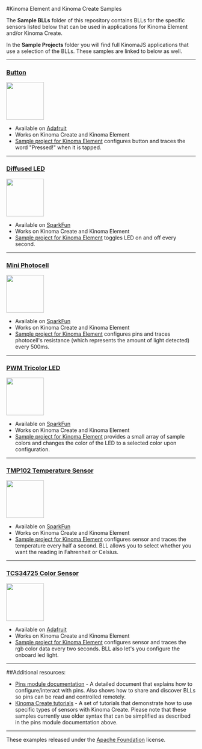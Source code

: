 #Kinoma Element and Kinoma Create Samples

The **Sample BLLs** folder of this repository contains BLLs for the specific sensors listed below that can be used in applications for Kinoma Element and/or Kinoma Create.

In the **Sample Projects** folder you will find full KinomaJS applications that use a selection of the BLLs. These samples are linked to below as well.

<!--
***

### <a href="https://github.com/lprader/SampleBLLs/blob/master/Sample%20BLLs/ADXL335.js">ADXL335 Triple Axis Accelerometer</a>
<a href="https://github.com/lprader/SampleBLLs/blob/master/Sample%20BLLs/ADXL335.js"><img src="http://www.kinoma.com/develop/documentation/technotes/images/sensor_pack/sensor_pack_clip_image012.png" height="100" alt=""/></a>

- Available on [SparkFun](https://www.sparkfun.com/products/9269)
- Works on Kinoma Create and Kinoma Element
- [Sample project for Kinoma Element](https://github.com/lprader/SampleBLLs/tree/master/Sample%20Projects/element-ADXL335) xxx
-->

***

### <a href="https://github.com/lprader/SampleBLLs/blob/master/Sample%20BLLs/button.js">Button</a>
<a href="https://github.com/lprader/SampleBLLs/blob/master/Sample%20BLLs/button.js"><img src="https://www.adafruit.com/images/970x728/1010-03.jpg" height="100" alt=""/></a>

- Available on [Adafruit](https://www.adafruit.com/products/1010)
- Works on Kinoma Create and Kinoma Element
- [Sample project for Kinoma Element](https://github.com/lprader/SampleBLLs/tree/master/Sample%20Projects/element-button) configures button and traces the word "Pressed!" when it is tapped.

***

### <a href="https://github.com/lprader/SampleBLLs/blob/master/Sample%20BLLs/led.js">Diffused LED</a>
<a href="https://github.com/lprader/SampleBLLs/blob/master/Sample%20BLLs/led.js"><img src="https://cdn.sparkfun.com//assets/parts/6/5/5/8/11121-01a.jpg" height="100" alt=""/></a>

- Available on [SparkFun](https://www.sparkfun.com/products/11121)
- Works on Kinoma Create and Kinoma Element
- [Sample project for Kinoma Element](https://github.com/lprader/SampleBLLs/tree/master/Sample%20Projects/element-blinking-led) toggles LED on and off every second.

***


### <a href="https://github.com/lprader/SampleBLLs/blob/master/Sample%20BLLs/mini-photocell.js">Mini Photocell</a>
<a href="https://github.com/lprader/SampleBLLs/blob/master/Sample%20BLLs/mini-photocell.js"><img src="https://cdn.sparkfun.com//assets/parts/2/4/6/2/09088-02-L.jpg" height="100" alt=""/></a>

- Available on [SparkFun](https://www.sparkfun.com/products/9088)
- Works on Kinoma Create and Kinoma Element
- [Sample project for Kinoma Element](https://github.com/lprader/SampleBLLs/tree/master/Sample%20Projects/element-analog-mini-photocell) configures pins and traces photocell's resistance (which represents the amount of light detected) every 500ms.

***

### <a href="https://github.com/lprader/SampleBLLs/blob/master/Sample%20BLLs/pwm-tricolor-led.js">PWM Tricolor LED</a>
<a href="https://github.com/lprader/SampleBLLs/blob/master/Sample%20BLLs/pwm-tricolor-led.js"><img src="https://cdn.sparkfun.com//assets/parts/6/5/5/7/11120-01a.jpg" height="100" alt=""/></a>

- Available on [SparkFun](https://www.sparkfun.com/products/11120)
- Works on Kinoma Create and Kinoma Element
- [Sample project for Kinoma Element](https://github.com/lprader/SampleBLLs/tree/master/Sample%20Projects/element-pwm-tricolor-led) provides a small array of sample colors and changes the color of the LED to a selected color upon configuration.

***

### <a href="https://github.com/lprader/SampleBLLs/blob/master/Sample%20BLLs/TMP102.js">TMP102 Temperature Sensor</a>
<a href="https://github.com/lprader/SampleBLLs/blob/master/Sample%20BLLs/TMP102.js"><img src="https://cdn.sparkfun.com//assets/parts/8/3/9/5/11931-01.jpg" height="100" alt=""/></a>

- Available on [SparkFun](https://www.sparkfun.com/products/11931)
- Works on Kinoma Create and Kinoma Element
- [Sample project for Kinoma Element](https://github.com/lprader/SampleBLLs/tree/master/Sample%20Projects/element-TMP102) configures sensor and traces the temperature every half a second. BLL allows you to select whether you want the reading in Fahrenheit or Celsius.

***

### <a href="https://github.com/lprader/SampleBLLs/blob/master/Sample%20BLLs/TCS34725.js">TCS34725 Color Sensor</a>
<a href="https://github.com/lprader/SampleBLLs/blob/master/Sample%20BLLs/TCS34725.js"><img src="https://www.adafruit.com/images/145x109/1334-00.jpg" height="100" alt=""/></a>

- Available on [Adafruit](https://www.adafruit.com/products/1334)
- Works on Kinoma Create and Kinoma Element
- [Sample project for Kinoma Element](https://github.com/lprader/SampleBLLs/tree/master/Sample%20Projects/element-TCS34725) configures sensor and traces the rgb color data every two seconds. BLL also let's you configure the onboard led light. 

***

##Additional resources:

- [Pins module documentation](http://kinoma.com/develop/hack/pins-module/) - A detailed document that explains how to configure/interact with pins. Also shows how to share and discover BLLs so pins can be read and controlled remotely.
- [Kinoma Create tutorials](http://kinoma.com/develop/documentation/tutorials/index.php) - A set of tutorials that demonstrate how to use specific types of sensors with Kinoma Create. Please note that these samples currently use older syntax that can be simplified as described in the pins module documentation above.

***

These examples released under the <a href="http://www.apache.org/licenses/LICENSE-2.0.html" rel="license">Apache Foundation</a> license.